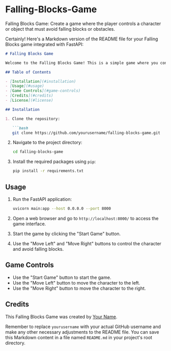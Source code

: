 # Falling-Blocks-Game
Falling Blocks Game: Create a game where the player controls a character or object that must avoid falling blocks or obstacles.

Certainly! Here's a Markdown version of the README file for your Falling Blocks game integrated with FastAPI:

```markdown
# Falling Blocks Game

Welcome to the Falling Blocks Game! This is a simple game where you control a character to avoid falling blocks. The game is integrated with FastAPI to provide a web-based interface for controlling the character.

## Table of Contents

- [Installation](#installation)
- [Usage](#usage)
- [Game Controls](#game-controls)
- [Credits](#credits)
- [License](#license)

## Installation

1. Clone the repository:

   ```bash
   git clone https://github.com/yourusername/falling-blocks-game.git
   ```

2. Navigate to the project directory:

   ```bash
   cd falling-blocks-game
   ```

3. Install the required packages using `pip`:

   ```bash
   pip install -r requirements.txt
   ```

## Usage

1. Run the FastAPI application:

   ```bash
   uvicorn main:app --host 0.0.0.0 --port 8000
   ```

2. Open a web browser and go to `http://localhost:8000/` to access the game interface.

3. Start the game by clicking the "Start Game" button.

4. Use the "Move Left" and "Move Right" buttons to control the character and avoid falling blocks.

## Game Controls

- Use the "Start Game" button to start the game.
- Use the "Move Left" button to move the character to the left.
- Use the "Move Right" button to move the character to the right.

## Credits

This Falling Blocks Game was created by [Your Name](https://github.com/yourusername).

Remember to replace `yourusername` with your actual GitHub username and make any other necessary adjustments to the README file. You can save this Markdown content in a file named `README.md` in your project's root directory.
